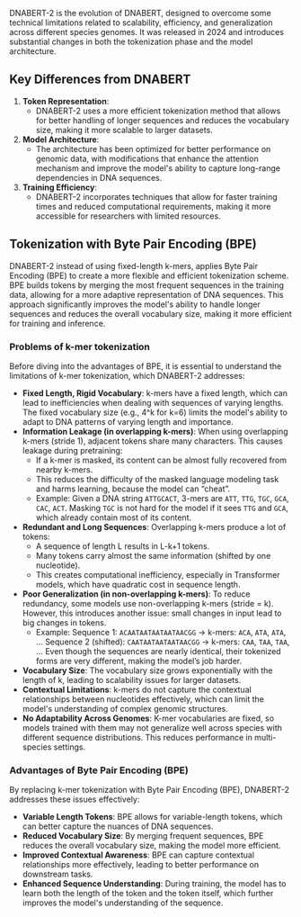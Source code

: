 DNABERT-2 is the evolution of DNABERT, designed to overcome some technical limitations related to scalability, efficiency, and generalization across different species genomes. It was released in 2024 and introduces substantial changes in both the tokenization phase and the model architecture.

## Key Differences from DNABERT

1. **Token Representation**: 
   - DNABERT-2 uses a more efficient tokenization method that allows for better handling of longer sequences and reduces the vocabulary size, making it more scalable to larger datasets.
2. **Model Architecture**:
   - The architecture has been optimized for better performance on genomic data, with modifications that enhance the attention mechanism and improve the model's ability to capture long-range dependencies in DNA sequences.
3. **Training Efficiency**:
   - DNABERT-2 incorporates techniques that allow for faster training times and reduced computational requirements, making it more accessible for researchers with limited resources.

## Tokenization with Byte Pair Encoding (BPE)

DNABERT-2 instead of using fixed-length k-mers, applies Byte Pair Encoding (BPE) to create a more flexible and efficient tokenization scheme. BPE builds tokens by merging the most frequent sequences in the training data, allowing for a more adaptive representation of DNA sequences. This approach significantly improves the model's ability to handle longer sequences and reduces the overall vocabulary size, making it more efficient for training and inference.

### Problems of k-mer tokenization
Before diving into the advantages of BPE, it is essential to understand the limitations of k-mer tokenization, which DNABERT-2 addresses:

- **Fixed Length, Rigid Vocabulary**: k-mers have a fixed length, which can lead to inefficiencies when dealing with sequences of varying lengths. The fixed vocabulary size (e.g., 4^k for k=6) limits the model's ability to adapt to DNA patterns of varying length and importance.
- **Information Leakage (in overlapping k-mers)**: When using overlapping k-mers (stride 1), adjacent tokens share many characters. This causes leakage during pretraining:
  - If a k-mer is masked, its content can be almost fully recovered from nearby k-mers.
  - This reduces the difficulty of the masked language modeling task and harms learning, because the model can “cheat”.
  - Example: Given a DNA string `ATTGCACT`, 3-mers are `ATT`, `TTG`, `TGC`, `GCA`, `CAC`, `ACT`. Masking `TGC` is not hard for the model if it sees `TTG` and `GCA`, which already contain most of its content.
- **Redundant and Long Sequences**: Overlapping k-mers produce a lot of tokens:
  - A sequence of length L results in L-k+1 tokens.
  - Many tokens carry almost the same information (shifted by one nucleotide).
  - This creates computational inefficiency, especially in Transformer models, which have quadratic cost in sequence length.
- **Poor Generalization (in non-overlapping k-mers)**: To reduce redundancy, some models use non-overlapping k-mers (stride = k). However, this introduces another issue: small changes in input lead to big changes in tokens.
  - Example: Sequence 1: `ACAATAATAATAATAACGG` → k-mers: `ACA`, `ATA`, `ATA`, …
    Sequence 2 (shifted): `CAATAATAATAATAACGG` → k-mers: `CAA`, `TAA`, `TAA`, …
    Even though the sequences are nearly identical, their tokenized forms are very different, making the model’s job harder.
- **Vocabulary Size**: The vocabulary size grows exponentially with the length of k, leading to scalability issues for larger datasets.
- **Contextual Limitations**: k-mers do not capture the contextual relationships between nucleotides effectively, which can limit the model's understanding of complex genomic structures.
- **No Adaptability Across Genomes**: K-mer vocabularies are fixed, so models trained with them may not generalize well across species with different sequence distributions. This reduces performance in multi-species settings.

### Advantages of Byte Pair Encoding (BPE)
By replacing k-mer tokenization with Byte Pair Encoding (BPE), DNABERT-2 addresses these issues effectively:

- **Variable Length Tokens**: BPE allows for variable-length tokens, which can better capture the nuances of DNA sequences.
- **Reduced Vocabulary Size**: By merging frequent sequences, BPE reduces the overall vocabulary size, making the model more efficient.
- **Improved Contextual Awareness**: BPE can capture contextual relationships more effectively, leading to better performance on downstream tasks.
- **Enhanced Sequence Understanding**: During training, the model has to learn both the length of the token and the token itself, which further improves the model's understanding of the sequence.
